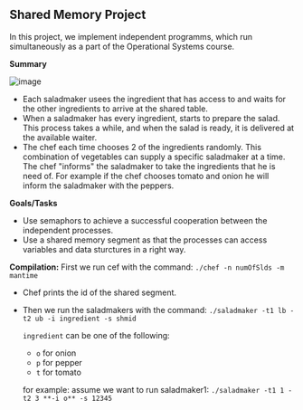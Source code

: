 ## Shared Memory Project

In this project, we implement independent programms, which run simultaneously as a part of the Operational Systems course.

**Summary**

![image](https://user-images.githubusercontent.com/61420354/199811994-98800ae4-4db8-40b0-aa40-0f5b413288ef.png)

- Each saladmaker usees the ingredient that has access to and waits for the other ingredients to arrive at the shared table.
-  When a saladmaker has every ingredient, starts to prepare the salad. This process takes a while, and when the salad is ready, it is delivered at the available waiter. 
-  The chef each time chooses 2 of the ingredients randomly. This combination of vegetables can supply a specific saladmaker at a time. The chef "informs" the saladmaker to take the ingredients that he is need of. For example if the chef chooses tomato and onion he will inform the saladmaker with the peppers.

**Goals/Tasks**
- Use semaphors to achieve a successful cooperation between the independent processes.
- Use a shared memory segment as that the processes can access variables and data sturctures in a right way.

**Compilation:** First we run cef with the command: `./chef -n numOfSlds -m mantime`
- Chef prints the id of the shared segment.  
- Then we run the saladmakers with the command: `./saladmaker -t1 lb -t2 ub -i ingredient -s shmid`  

  `ingredient` can be one of the following:
  - `o` for onion
  - `p` for pepper
  - `t` for tomato

  for example: assume we want to run saladmaker1: ```./saladmaker -t1 1 -t2 3 **-i o** -s 12345```
